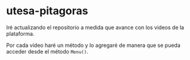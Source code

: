 # utesa-pitagoras
  Iré actualizando el repositorio a medida que avance con los videos
  de la plataforma.

  Por cada video haré un método y lo agregaré de manera que se pueda
  acceder desde el método `Menu()`.
